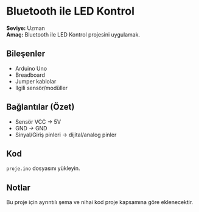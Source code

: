 # Bluetooth ile LED Kontrol

**Seviye:** Uzman  
**Amaç:** Bluetooth ile LED Kontrol projesini uygulamak.

## Bileşenler
- Arduino Uno
- Breadboard
- Jumper kablolar
- İlgili sensör/modüller


## Bağlantılar (Özet)
- Sensör VCC -> 5V
- GND -> GND
- Sinyal/Giriş pinleri -> dijital/analog pinler

## Kod
`proje.ino` dosyasını yükleyin.

## Notlar
Bu proje için ayrıntılı şema ve nihai kod proje kapsamına göre eklenecektir.

